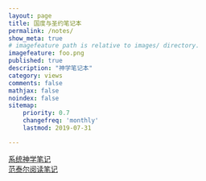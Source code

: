 ```yaml
---
layout: page
title: 国度与圣约笔记本
permalink: /notes/
show_meta: true
# imagefeature path is relative to images/ directory.
imagefeature: foo.png
published: true
description: "神学笔记本"
category: views
comments: false
mathjax: false
noindex: false
sitemap:
    priority: 0.7
    changefreq: 'monthly'
    lastmod: 2019-07-31

---
```


[系统神学笔记](https://kingdomandcovenant.github.io/stnotes/)    
[范泰尔阅读笔记](https://kingdomandcovenant.github.io/vantil/)    